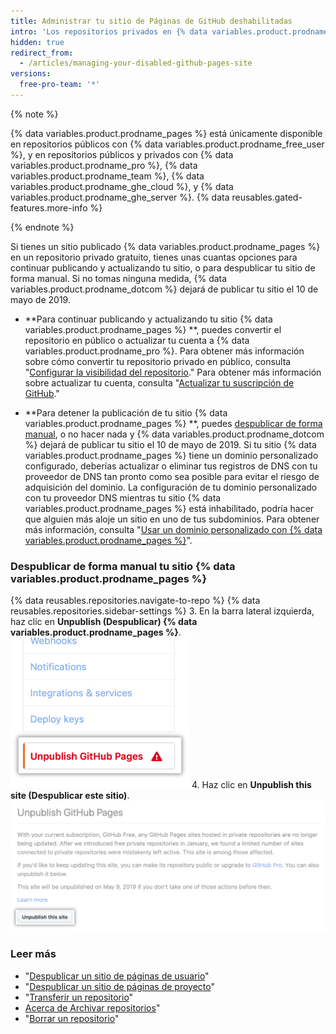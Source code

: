 ```yaml
---
title: Administrar tu sitio de Páginas de GitHub deshabilitadas
intro: 'Los repositorios privados en {% data variables.product.prodname_free_user %} no admiten {% data variables.product.prodname_pages %}, sin embargo, una cantidad limitada de sitios {% data variables.product.prodname_pages %} conectados a repositorios privados gratuitos fueron dejados activos por error. Estos sitios ya no se actualizan y se dejarán de publicar por parte de {% data variables.product.prodname_dotcom %} el 10 de mayo de 2019.'
hidden: true
redirect_from:
  - /articles/managing-your-disabled-github-pages-site
versions:
  free-pro-team: '*'
---
```


{% note %}

{% data variables.product.prodname_pages %} está únicamente disponible en repositorios públicos con {% data variables.product.prodname_free_user %}, y en repositorios públicos y privados con {% data variables.product.prodname_pro %}, {% data variables.product.prodname_team %}, {% data variables.product.prodname_ghe_cloud %}, y {% data variables.product.prodname_ghe_server %}. {% data reusables.gated-features.more-info %}

{% endnote %}

Si tienes un sitio publicado {% data variables.product.prodname_pages %} en un repositorio privado gratuito, tienes unas cuantas opciones para continuar publicando y actualizando tu sitio, o para despublicar tu sitio de forma manual. Si no tomas ninguna medida, {% data variables.product.prodname_dotcom %} dejará de publicar tu sitio el 10 de mayo de 2019.

- **Para continuar publicando y actualizando tu sitio {% data variables.product.prodname_pages %} **, puedes convertir el repositorio en público o actualizar tu cuenta a {% data variables.product.prodname_pro %}. Para obtener más información sobre cómo convertir tu repositorio privado en público, consulta "[Configurar la visibilidad del repositorio](/articles/setting-repository-visibility#making-a-private-repository-public)." Para obtener más información sobre actualizar tu cuenta, consulta "[Actualizar tu suscripción de GitHub](/articles/upgrading-your-github-subscription)."

- **Para detener la publicación de tu sitio {% data variables.product.prodname_pages %} **, puedes [despublicar de forma manual](#manually-unpublishing-your-github-pages-site), o no hacer nada y {% data variables.product.prodname_dotcom %} dejará de publicar tu sitio el 10 de mayo de 2019. Si tu sitio {% data variables.product.prodname_pages %} tiene un dominio personalizado configurado, deberías actualizar o eliminar tus registros de DNS con tu proveedor de DNS tan pronto como sea posible para evitar el riesgo de adquisición del dominio. La configuración de tu dominio personalizado con tu proveedor DNS mientras tu sitio {% data variables.product.prodname_pages %} está inhabilitado, podría hacer que alguien más aloje un sitio en uno de tus subdominios. Para obtener más información, consulta "[Usar un dominio personalizado con {% data variables.product.prodname_pages %}](/articles/using-a-custom-domain-with-github-pages)".

### Despublicar de forma manual tu sitio {% data variables.product.prodname_pages %}

{% data reusables.repositories.navigate-to-repo %}
{% data reusables.repositories.sidebar-settings %}
3. En la barra lateral izquierda, haz clic en **Unpublish (Despublicar) {% data variables.product.prodname_pages %}**. ![Configuraciones del repositorio para despublicar el sitio {% data variables.product.prodname_pages %}](/assets/images/help/pages/unpublish-pages-button-sidebar.png)
4. Haz clic en **Unpublish this site (Despublicar este sitio)**. ![Botón para despublicar el sitio {% data variables.product.prodname_pages %}](/assets/images/help/pages/unpublish-pages-button.png)

### Leer más

- "[Despublicar un sitio de páginas de usuario](articles/unpublishing-a-user-pages-site)"
- "[Despublicar un sitio de páginas de proyecto](/articles/unpublishing-a-project-pages-site)"
- "[Transferir un repositorio](/articles/transferring-a-repository)"
- [Acerca de Archivar repositorios](/articles/about-archiving-repositories)"
- "[Borrar un repositorio](/articles/deleting-a-repository)"
